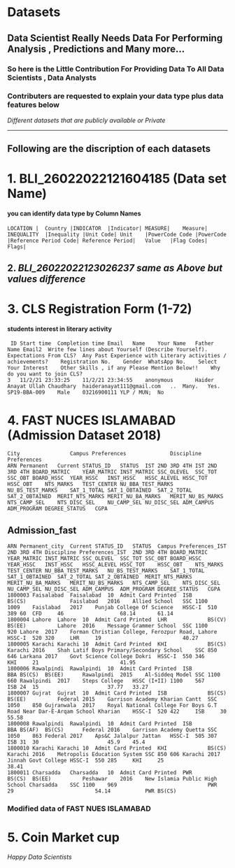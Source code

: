 # Datasets
## Data Scientist Really Needs Data For Performing Analysis , Predictions and Many more...
### So here is the Little Contribution For Providing Data To All Data Scientists , Data Analysts

### Contributers are requested to explain your data type plus data features below

_Different datasets that are publicly available or Private_

_________________________________________________________________________________________

## Following are the discription of each datasets 

# 1.   BLI_26022022121604185 (Data set Name) 
   #### you can identify data type by Column Names
                   
	LOCATION |	Country	|INDICATOR	|Indicator|	MEASURE|	Measure|	INEQUALITY	|Inequality	|Unit Code|	Unit	|PowerCode Code	|PowerCode	|Reference Period Code|	Reference Period|	Value	|Flag Codes|	Flags|
	

## 2.    *BLI_26022022123026237 same as Above but values difference*

# 3.  CLS Registration Form (1-72) 
 #### students interest in literary activity
 
	 ID	Start time	Completion time	Email	Name	Your Name	Father Name	Email2	Write few lines about Yourself (Describe Yourself).	Expectations From CLS?	Any Past Experience with Literary activities / achievements?	Registration No.	Gender	WhatsApp No.	Select Your Interest	Other Skills , if any Please Mention Below!!	Why do you want to join CLS?
	3	11/2/21 23:33:25	11/2/21 23:34:55	anonymous		Haider	Anayat Ullah Chaudhary	haideranayat111@gmail.com 	..	Many.	Yes.	SP19-BBA-009 	Male	03216900111	YLP / MUN;	No	
	

# 4. FAST NUCES ISLAMABAD (Admission Dataset 2018)

	City				Campus Preferences				Discipline Preferences																																		
	ARN	Permanent	Current	STATUS_ID	STATUS	IST	2ND	3RD	4TH	IST	2ND	3RD	4TH	BOARD_MATRIC	YEAR_MATRIC	INST_MATRIC	SSC_OLEVEL	SSC_TOT	SSC_OBT	BOARD_HSSC	YEAR_HSSC	INST_HSSC	HSSC_ALEVEL	HSSC_TOT	HSSC_OBT	NTS_MARKS	TEST_CENTER	NU_BBA_TEST_MARKS	NU_BS_TEST_MARKS	SAT_1_TOTAL	SAT_1_OBTAINED	SAT_2_TOTAL	SAT_2_OBTAINED	MERIT_NTS_MARKS	MERIT_NU_BA_MARKS	MERIT_NU_BS_MARKS	NTS_CAMP_SEL	NTS_DISC_SEL	NU_CAMP_SEL	NU_DISC_SEL	ADM_CAMPUS	ADM_PROGRAM	DEGREE_STATUS	CGPA
	

 ## Admission_fast
 
 	ARN	Permanent_city	Current	STATUS_ID	STATUS	Campus Preferences_IST	2ND	3RD	4TH	Discipline Preferences_IST	2ND	3RD	4TH	BOARD_MATRIC	YEAR_MATRIC	INST_MATRIC	SSC_OLEVEL	SSC_TOT	SSC_OBT	BOARD_HSSC	YEAR_HSSC	INST_HSSC	HSSC_ALEVEL	HSSC_TOT	HSSC_OBT	NTS_MARKS	TEST_CENTER	NU_BBA_TEST_MARKS	NU_BS_TEST_MARKS	SAT_1_TOTAL	SAT_1_OBTAINED	SAT_2_TOTAL	SAT_2_OBTAINED	MERIT_NTS_MARKS	MERIT_NU_BA_MARKS	MERIT_NU_BS_MARKS	NTS_CAMP_SEL	NTS_DISC_SEL	NU_CAMP_SEL	NU_DISC_SEL	ADM_CAMPUS	ADM_PROGRAM	DEGREE_STATUS	CGPA
	1800003	Faisalabad	Faisalabad	10	Admit Card Printed	ISB				BS(CS)				Faislabad	2016	Allied School	SSC	1100	1009	Faislabad	2017	Punjab College Of Science	HSSC-I	510	389	60	CFD		46					68.14		61.14								
	1800004	Lahore	Lahore	10	Admit Card Printed	LHR				BS(CV)	BS(EE)			Lahore	2016	Message Grammer School	SSC	1100	920	Lahore	2017	Forman Christian College, Ferozpur Road, Lahore	HSSC-I	520	320		LHR		19							40.27								
	1800005	Karachi	Karachi	10	Admit Card Printed	KHI				BS(CS)				Karachi	2016	Shah Latif Boys Primary/Secondary School	SSC	850	646	Larkana	2017	Govt Science College Dokri	HSSC-I	550	346		KHI		21							41.95								
	1800006	Rawalpindi	Rawalpindi	10	Admit Card Printed	ISB				BBA	BS(CS)	BS(EE)		Rawalpindi	2015	Al-Siddeq Model	SSC	1100	660	Rawalpindi	2017	Steps College	HSSC (I+II)	1100	567		ISB	24	15						37.77	33.27								
	1800007	Gujrat	Gujrat	10	Admit Card Printed	ISB				BS(CS)	BS(EE)			Federal	2015	Garrison Academy Kharian Cantt	SSC	1050	850	Gujranwala	2017	Royal National College For Boys G.T Road Near Dar-E-Arqam School Kharian	HSSC-I	520	422		ISB		30							55.58								
	1800008	Rawalpindi	Rawalpindi	10	Admit Card Printed	ISB				BBA	BS(AF)	BS(CS)		Federal	2016	Garrison Academy Quetta	SSC	1050	863	Federal	2017	Aps&C Jalalpur Jattan	HSSC-I	505	307		ISB	31	30						45.9	45.4								
	1800010	Karachi	Karachi	10	Admit Card Printed	KHI				BS(CS)				Karachi	2016	Metropolis Education System	SSC	850	606	Karachi	2017	Jinnah Govt College	HSSC-I	550	285		KHI		25							38.41								
	1800011	Charsadda	Charsadda	10	Admit Card Printed	PWR				BS(CS)	BS(EE)			Peshawar	2016	New Islamia Public High School Charsadda	SSC	1100	969								PWR		29							54.14			PWR	BS(CS)				

 
  ### Modified data of FAST NUES ISLAMABAD
  
  # 5.   Coin Market cup


 
 



_Happy Data Scientists_
